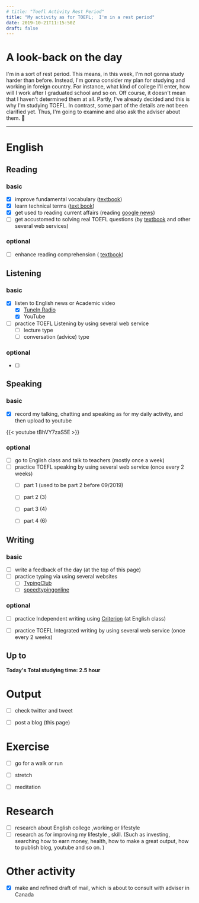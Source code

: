 ```yaml
---
# title: "Toefl Activity Rest Period"
title: "My activity as for TOEFL;  I'm in a rest period"
date: 2019-10-21T11:15:50Z
draft: false
---
```


# A look-back on the day


I'm in a sort of rest period. This means, in this week, I'm not gonna study harder than before. Instead, I'm gonna consider my plan for studying and working in foreign country. For instance, what kind of college I'll enter, how will I work after I graduated school and so on. Off course, it doesn't mean that I haven't determined them at all. Partly, I've already decided and this is why I'm studying TOEFL. In contrast, some part of the details are not been clarified yet. Thus, I'm going to examine and also ask the adviser about them. 🐃











------



# English

## Reading

### basic

- [x] improve fundamental vocabulary ([textbook](https://www.amazon.co.jp/dp/4010941855/))
- [x] learn technical terms ([text book](https://www.amazon.co.jp/dp/4866390611/))
- [x] get used to reading current affairs (reading [google news](https://news.google.com/))
- [ ] get accustomed to solving real TOEFL questions  (by [textbook](https://www.amazon.co.jp/dp/4862902014/) and other several web services)

### optional

- [ ] enhance reading  comprehension ( [textbook](https://www.amazon.co.jp/dp/4010323310/))





## Listening

### basic

- [x] listen to English news or Academic video 
  - [x] [TuneIn Radio](https://tunein.com)
  - [x] YouTube
- [ ] practice TOEFL Listening by using several web service
  - [ ] lecture type
  - [ ] conversation (advice) type

### optional

- [ ] 





## Speaking

### basic

- [x] record my talking, chatting and speaking as for my daily activity, and then upload to youtube

{{< youtube tBhVY7zaS5E >}}

### optional

- [ ] go to English class and talk to teachers (mostly once a week)
- [ ] practice TOEFL speaking  by using several web service (once every  2 weeks)
  - [ ] part 1  (used to be part 2 before 09/2019)
  - [ ] part 2 (3)
  - [ ] part 3 (4)
  - [ ] part 4 (6)





## Writing

### basic

- [ ] write a feedback of the day (at the top of this page)
- [ ] practice typing via using several websites
  - [ ] [TypingClub](https://www.typingclub.com)
  - [ ] [speedtypingonline](https://www.speedtypingonline.com/games/type-the-alphabet.php)

### optional

- [ ] practice Independent writing using [Criterion](https://criterion.ets.org/criterion/default.aspx) (at English class)

- [ ] practice TOEFL Integrated writing by using several web service (once every 2 weeks)

  



## Up to

**Today's Total studying time:   2.5   hour**







# Output

- [ ] check twitter and tweet 
- [ ] post a blog (this page)



# Exercise

- [ ] go for a walk or run

- [ ] stretch

- [ ] meditation

  

# Research

- [ ] research about English college ,working or lifestyle
- [ ] research as for improving my lifestyle , skill. (Such as investing, searching how to earn money, health, how to make a great output, how to publish blog, youtube and so on. )

# Other activity

- [x] make and refined draft of mail, which is about to consult with adviser in Canada

